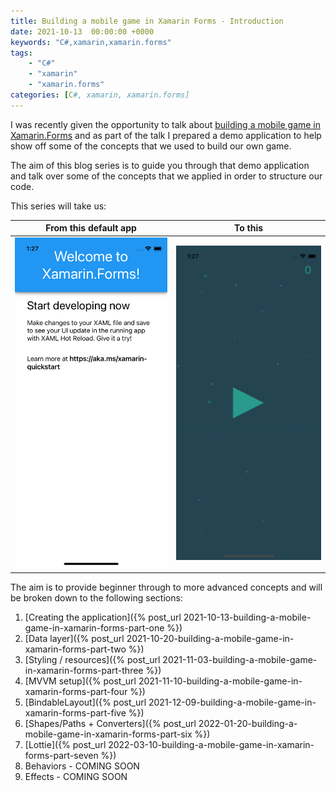 ```yaml
---
title: Building a mobile game in Xamarin Forms - Introduction
date: 2021-10-13  00:00:00 +0000
keywords: "C#,xamarin,xamarin.forms"
tags:
    - "C#"
    - "xamarin"
    - "xamarin.forms"
categories: [C#, xamarin, xamarin.forms]
---
```

I was recently given the opportunity to talk about [building a mobile game in Xamarin.Forms](https://www.youtube.com/watch?app=desktop&v=xBc08chqon8) and as part of the talk I prepared a demo application to help show off some of the concepts that we used to build our own game.

The aim of this blog series is to guide you through that demo application and talk over some of the concepts that we applied in order to structure our code.

This series will take us:

From this default app             |  To this
:-------------------------:|:-------------------------:
![starting point](/images/2021-10-13-building-a-mobile-game-in-xamarin-forms-part-intro/app-starting-point.png)  |  ![result](/images/2021-10-13-building-a-mobile-game-in-xamarin-forms-part-intro/result.gif)

The aim is to provide beginner through to more advanced concepts and will be broken down to the following sections:

1. [Creating the application]({% post_url 2021-10-13-building-a-mobile-game-in-xamarin-forms-part-one %})
2. [Data layer]({% post_url 2021-10-20-building-a-mobile-game-in-xamarin-forms-part-two %})
3. [Styling / resources]({% post_url 2021-11-03-building-a-mobile-game-in-xamarin-forms-part-three %})
4. [MVVM setup]({% post_url 2021-11-10-building-a-mobile-game-in-xamarin-forms-part-four %})
5. [BindableLayout]({% post_url 2021-12-09-building-a-mobile-game-in-xamarin-forms-part-five %})
6. [Shapes/Paths + Converters]({% post_url 2022-01-20-building-a-mobile-game-in-xamarin-forms-part-six %})
7. [Lottie]({% post_url 2022-03-10-building-a-mobile-game-in-xamarin-forms-part-seven %})
8. Behaviors - COMING SOON
9. Effects - COMING SOON
